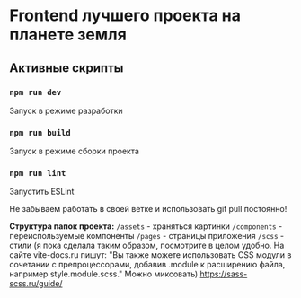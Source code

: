# Frontend лучшего проекта на планете земля

## Активные скрипты

### `npm run dev`

Запуск в режиме разработки

### `npm run build`

Запуск в режиме сборки проекта

### `npm run lint`

Запустить ESLint

Не забываем работать в своей ветке и использовать git pull постоянно!

**Структура папок проекта:**
`/assets` - храняться картинки
`/components` - переиспользуемые компоненты
`/pages` - страницы приложения
`/scss` - стили (я пока сделала таким образом, посмотрите в целом удобно. На сайте vite-docs.ru пишут: "Вы также можете использовать CSS модули в сочетании с препроцессорами, добавив .module к расширению файла, например style.module.scss." Можно миксовать)
https://sass-scss.ru/guide/
